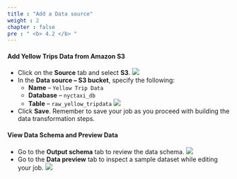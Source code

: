 ```yaml
---
title : "Add a Data source"
weight : 2
chapter : false
pre : " <b> 4.2 </b> "
---
```


#### Add Yellow Trips Data from Amazon S3
- Click on the **Source** tab and select **S3**.
![](../../images/4.transforming/5.png)
- In the **Data source – S3 bucket**, specify the following:
  - **Name** – `Yellow Trip Data`
  - **Database** – `nyctaxi_db`
  - **Table** – `raw_yellow_tripdata`
![](../../images/4.transforming/6.png)
- Click **Save**. Remember to save your job as you proceed with building the data transformation steps.
#### View Data Schema and Preview Data
- Go to the **Output schema** tab to review the data schema.
![](../../images/4.transforming/7.png)
- Go to the **Data preview** tab to inspect a sample dataset while editing your job.
![](../../images/4.transforming/8.png)